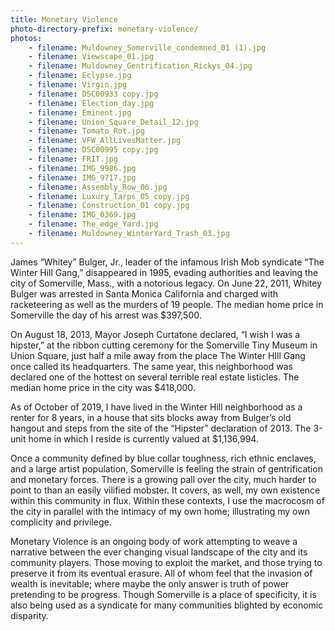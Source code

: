 ```yaml
---
title: Monetary Violence
photo-directory-prefix: monetary-violence/
photos:
    - filename: Muldowney_Somerville_condemned_01 (1).jpg
    - filename: Viewscape_01.jpg
    - filename: Muldowney_Gentrification_Rickys_04.jpg
    - filename: Eclypse.jpg
    - filename: Virgin.jpg
    - filename: DSC00933 copy.jpg
    - filename: Election_day.jpg
    - filename: Eminent.jpg
    - filename: Union_Square_Detail_12.jpg
    - filename: Tomato_Rot.jpg
    - filename: VFW_AllLivesMatter.jpg
    - filename: DSC00995 copy.jpg
    - filename: FRIT.jpg
    - filename: IMG_9986.jpg
    - filename: IMG_9717.jpg
    - filename: Assembly_Row_06.jpg
    - filename: Luxury_Tarps_05 copy.jpg
    - filename: Construction_01 copy.jpg
    - filename: IMG_0369.jpg
    - filename: The_edge_Yard.jpg
    - filename: Muldowney_WinterYard_Trash_03.jpg
---
```


James “Whitey” Bulger, Jr., leader of the infamous Irish Mob syndicate “The Winter Hill Gang,” disappeared in 1995, evading authorities and leaving the city of Somerville, Mass., with a notorious legacy. On June 22, 2011, Whitey Bulger was arrested in Santa Monica California and charged with racketeering as well as the murders of 19 people. The median home price in Somerville the day of his arrest was $397,500.

On August 18, 2013, Mayor Joseph Curtatone declared, “I wish I was a hipster,” at the ribbon cutting ceremony for the Somerville Tiny Museum in Union Square, just half a mile away from the place The Winter HIll Gang once called its headquarters. The same year, this neighborhood was declared one of the hottest on several terrible real estate listicles. The median home price in the city was $418,000.

As of October of 2019, I have lived in the Winter Hill neighborhood as a renter for 8 years, in a house that sits blocks away from Bulger’s old hangout and steps from the site of the “Hipster” declaration of 2013.  The 3-unit home in which I reside is currently valued at $1,136,994.  

Once a community defined by blue collar toughness, rich ethnic enclaves, and a large artist population, Somerville is feeling the strain of gentrification and monetary forces. There is a growing pall over the city, much harder to point to than an easily vilified mobster. It covers, as well, my own existence within this community in flux. Within these contexts, I use the macrocosm of the city in parallel with the intimacy of my own home; illustrating my own complicity and privilege.

Monetary Violence is an ongoing body of work attempting to weave a narrative between the ever changing visual landscape of the city and its community players. Those moving to exploit the market, and those trying to preserve it from its eventual erasure. All of whom feel that the invasion of wealth is inevitable; where maybe the only answer is truth of power pretending to be progress. Though Somerville is a place of specificity, it is also being used as a syndicate for many communities blighted by economic disparity.
